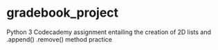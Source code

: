 # gradebook_project
Python 3 Codecademy assignment entailing the creation of 2D lists and .append() .remove() method practice
